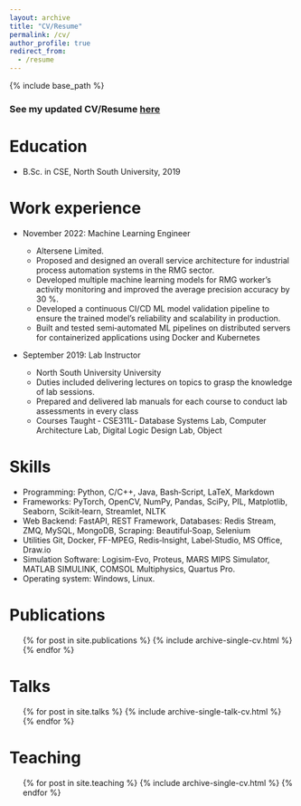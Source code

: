 ```yaml
---
layout: archive
title: "CV/Resume"
permalink: /cv/
author_profile: true
redirect_from:
  - /resume
---
```


{% include base_path %}

### See my updated CV/Resume [here](../files/Md_Sajid_Ahmed_CV.pdf)



Education
======
* B.Sc. in CSE, North South University, 2019

Work experience
======
* November 2022: Machine Learning Engineer
  * Altersene Limited.
  * Proposed and designed an overall service architecture for industrial process automation systems in the RMG sector.
  * Developed multiple machine learning models for RMG worker’s activity monitoring and improved the average precision accuracy by 30 %.
  * Developed a continuous CI/CD ML model validation pipeline to ensure the trained model’s reliability and scalability in production.
  * Built and tested semi‑automated ML pipelines on distributed servers for containerized applications using Docker and Kubernetes

* September 2019: Lab Instructor
  * North South University University
  * Duties included delivering lectures on topics to grasp the knowledge of lab sessions.
  * Prepared and delivered lab manuals for each course to conduct lab assessments in every class
  * Courses Taught ‑ CSE311L‑ Database Systems Lab, Computer Architecture Lab, Digital Logic Design Lab, Object
  
Skills
======
- Programming: Python, C/C++, Java, Bash‑Script, LaTeX, Markdown
- Frameworks: PyTorch, OpenCV, NumPy, Pandas, SciPy, PIL, Matplotlib, Seaborn, Scikit‑learn, Streamlet, NLTK
- Web Backend: FastAPI, REST Framework, Databases: Redis Stream, ZMQ, MySQL, MongoDB, Scraping: Beautiful‑Soap, Selenium
- Utilities Git, Docker, FF-MPEG, Redis‑Insight, Label‑Studio, MS Office, Draw.io
- Simulation Software: Logisim-Evo, Proteus, MARS MIPS Simulator, MATLAB SIMULINK, COMSOL Multiphysics, Quartus Pro.
- Operating system: Windows, Linux.


Publications
======
  <ul>{% for post in site.publications %}
    {% include archive-single-cv.html %}
  {% endfor %}</ul>
  
Talks
======
  <ul>{% for post in site.talks %}
    {% include archive-single-talk-cv.html %}
  {% endfor %}</ul>
  
Teaching
======
  <ul>{% for post in site.teaching %}
    {% include archive-single-cv.html %}
  {% endfor %}</ul>
